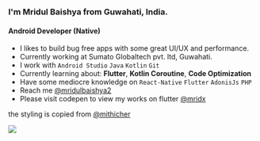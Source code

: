 
### I'm Mridul Baishya from Guwahati, India.

#### Android Developer (**Native**)
- I likes to build bug free apps with some great UI/UX and performance.
- Currently working at Sumato Globaltech pvt. ltd, Guwahati.
- I work with ```Android Studio``` ```Java``` ```Kotlin``` ```Git```
- Currently learning about: **Flutter**, **Kotlin Coroutine**, **Code Optimization**
- Have some mediocre knowledge on ```React-Native``` ```Flutter``` ```AdonisJs``` ```PHP``` 
- Reach me [@mridulbaishya2](https://twitter.com/mridulbaishya2)
- Please visit codepen to view my works on flutter [@mridx](https://codepen.io/mridx)


the styling is copied from [@mithicher](https://github.com/mithicher)


<img src="https://github-readme-stats.vercel.app/api?username=mridx&&show_icons=true&title_color=ffffff&icon_color=bb2acf&text_color=daf7dc&bg_color=191919">
